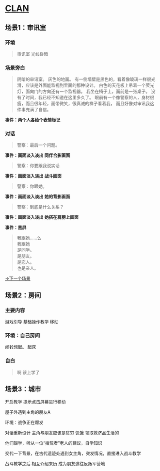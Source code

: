 # [CLAN](https://github.com/WebSkating/clan)
## 场景1：审讯室
### 环境
> 审讯室
> 光线昏暗

### 场景旁白
> 阴暗的审讯室。
灰色的地面。
有一侧墙壁是黑色的，看着像玻璃一样很光滑，应该是外面能监视到里面的那种设计。
白色的天花板上吊着一个荧光灯，面向门的方向还有一个监视器。
我坐在椅子上，面前是一张桌子。
没有了时间，我已经不知道在这里多久了。
眼前有一个像警察的人，身材很瘦，而且很年轻，面带微笑，很真诚的样子看着我，
而且好像对审讯我这件事充满了自信。

**事件：两个人各给个表情标记**

### 对话
> 警察：最后一个问题。

**事件：画面淡入淡出**
**同伴合影画面**
> 警察：你要跟我说实话

**事件：画面淡入淡出**
**战斗画面**
> 警察：你跟她。

**事件：画面淡入淡出**
**她的背影画面**
> 警察：到底是什么关系？

**事件：画面淡入淡出**
**她搭在肩膀上画面**

**事件：黑屏**
> 我跟她……么<br>
我跟她<br>
> 是同学。<br>
是朋友。<br>
是恋人。<br>
也是亲人。<br>

[->下一个场景]()
## 场景2：房间

### 主要内容
游戏引导
基础操作教学
移动

### 环境：自己房间

闹铃想起。
起床

### 自白
> 啊 该上学了

## 场景3：城市
开启教学 提示点击屏幕进行移动

屋子外遇到主角的朋友A

环境：战争正在爆发

对话重新设计 主角与朋友应该是贫穷 饥饿 领取救济品生活的

他们辍学，听从一位“拾荒者”老人的建议，自学知识

交代一下背景，在古代遗迹处遇到女主角，突发情况，直接进入战斗教学

战斗教学之后 相互介绍来历 成为朋友逃往反叛军营地
